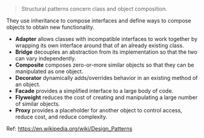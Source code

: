 > Structural patterns concern class and object composition. 

They use inheritance to compose interfaces and define ways to compose objects to obtain new functionality.

- **Adapter** allows classes with incompatible interfaces to work together by wrapping its own interface around that of an already existing class.
- **Bridge** decouples an abstraction from its implementation so that the two can vary independently.
- **Composite** composes zero-or-more similar objects so that they can be manipulated as one object.
- **Decorator** dynamically adds/overrides behavior in an existing method of an object.
- **Facade** provides a simplified interface to a large body of code.
- **Flyweight** reduces the cost of creating and manipulating a large number of similar objects.
- **Proxy** provides a placeholder for another object to control access, reduce cost, and reduce complexity.

Ref: https://en.wikipedia.org/wiki/Design_Patterns